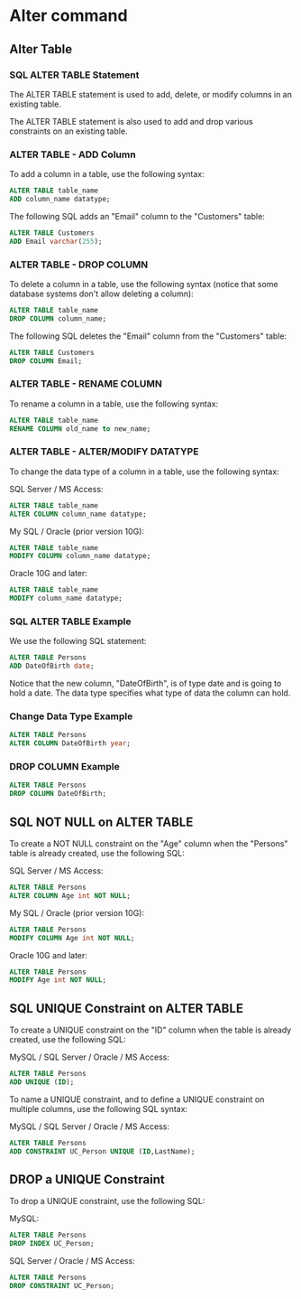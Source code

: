 # Alter command

## Alter Table

### SQL ALTER TABLE Statement
The ALTER TABLE statement is used to add, delete, or modify columns in an existing table.

The ALTER TABLE statement is also used to add and drop various constraints on an existing table.

### ALTER TABLE - ADD Column
To add a column in a table, use the following syntax:
```sql
ALTER TABLE table_name
ADD column_name datatype; 
```

The following SQL adds an "Email" column to the "Customers" table:
```sql
ALTER TABLE Customers
ADD Email varchar(255);
```

### ALTER TABLE - DROP COLUMN
To delete a column in a table, use the following syntax (notice that some database systems don't allow deleting a column):
```sql
ALTER TABLE table_name
DROP COLUMN column_name; 
```

The following SQL deletes the "Email" column from the "Customers" table:
```sql
ALTER TABLE Customers
DROP COLUMN Email;
```

### ALTER TABLE - RENAME COLUMN
To rename a column in a table, use the following syntax:
```sql
ALTER TABLE table_name
RENAME COLUMN old_name to new_name; 
```

### ALTER TABLE - ALTER/MODIFY DATATYPE
To change the data type of a column in a table, use the following syntax:

SQL Server / MS Access:
```sql
ALTER TABLE table_name
ALTER COLUMN column_name datatype; 
```

My SQL / Oracle (prior version 10G):
```sql
ALTER TABLE table_name
MODIFY COLUMN column_name datatype; 
```

Oracle 10G and later:
```sql
ALTER TABLE table_name
MODIFY column_name datatype; 
```

### SQL ALTER TABLE Example
We use the following SQL statement:
```sql
ALTER TABLE Persons
ADD DateOfBirth date; 
```

Notice that the new column, "DateOfBirth", is of type date and is going to hold a date. The data type specifies what type of data the column can hold.

### Change Data Type Example
```sql
ALTER TABLE Persons
ALTER COLUMN DateOfBirth year; 
```

### DROP COLUMN Example
```sql
ALTER TABLE Persons
DROP COLUMN DateOfBirth; 
```

## SQL NOT NULL on ALTER TABLE
To create a NOT NULL constraint on the "Age" column when the "Persons" table is already created, use the following SQL:

SQL Server / MS Access:
```sql
ALTER TABLE Persons
ALTER COLUMN Age int NOT NULL; 
```

My SQL / Oracle (prior version 10G):
```sql
ALTER TABLE Persons
MODIFY COLUMN Age int NOT NULL; 
```

Oracle 10G and later:
```sql
ALTER TABLE Persons
MODIFY Age int NOT NULL; 
```

## SQL UNIQUE Constraint on ALTER TABLE
To create a UNIQUE constraint on the "ID" column when the table is already created, use the following SQL:

MySQL / SQL Server / Oracle / MS Access:
```sql
ALTER TABLE Persons
ADD UNIQUE (ID); 
```

To name a UNIQUE constraint, and to define a UNIQUE constraint on multiple columns, use the following SQL syntax:

MySQL / SQL Server / Oracle / MS Access:
```sql
ALTER TABLE Persons
ADD CONSTRAINT UC_Person UNIQUE (ID,LastName); 
```

## DROP a UNIQUE Constraint
To drop a UNIQUE constraint, use the following SQL:

MySQL:
```sql
ALTER TABLE Persons
DROP INDEX UC_Person; 
```

SQL Server / Oracle / MS Access:
```sql
ALTER TABLE Persons
DROP CONSTRAINT UC_Person; 
```



